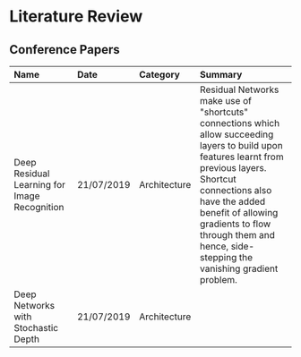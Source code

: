# Literature Review

## Conference Papers

| Name | Date | Category | Summary |
| :--- | :--- | :--- | :--- |
| Deep Residual Learning for Image Recognition | 21/07/2019 | Architecture | Residual Networks make use of "shortcuts" connections which allow succeeding layers to build upon features learnt from previous layers. Shortcut connections also have the added benefit of allowing gradients to flow through them and hence, side-stepping the vanishing gradient problem. |
| Deep Networks with Stochastic Depth | 21/07/2019 | Architecture |  |

